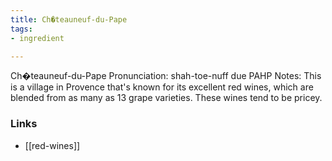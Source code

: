 ```yaml
---
title: Ch�teauneuf-du-Pape
tags:
- ingredient

---
```

Ch�teauneuf-du-Pape Pronunciation: shah-toe-nuff due PAHP Notes: This is a village in Provence that's known for its excellent red wines, which are blended from as many as 13 grape varieties. These wines tend to be pricey.

### Links

* [[red-wines]]
